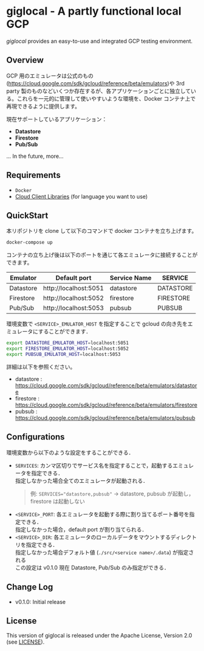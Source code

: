 # giglocal - A partly functional local GCP

*giglocal* provides an easy-to-use and integrated GCP testing environment.


## Overview

GCP 用のエミュレータは公式のもの(https://cloud.google.com/sdk/gcloud/reference/beta/emulators)や 3rd party 製のものなどいくつか存在するが、各アプリケーションごとに独立している。これらを一元的に管理して使いやすいような環境を、Docker コンテナ上で再現できるように提供します。

現在サポートしているアプリケーション：

* **Datastore** 
* **Firestore** 
* **Pub/Sub** 

... In the future, more...

## Requirements
* `Docker`
* [Cloud Client Libraries](https://cloud.google.com/apis/docs/client-libraries-explained) (for language you want to use)


## QuickStart

本リポジトリを clone して以下のコマンドで docker コンテナを立ち上げます。
```bash
docker-compose up
```

コンテナの立ち上げ後は以下のポートを通じて各エミュレータに接続することができます。

|Emulator  | Default port          | Service Name |SERVICE    |
|----------|-----------------------|--------------|-----------|
|Datastore | http://localhost:5051 | datastore    | DATASTORE |
|Firestore | http://localhost:5052 | firestore    | FIRESTORE |
|Pub/Sub   | http://localhost:5053 | pubsub       | PUBSUB    |


環境変数で `<SERVICE>_EMULATOR_HOST` を指定することで gcloud の向き先をエミュレータにすることができます．

```bash
export DATASTORE_EMULATOR_HOST=localhost:5051
export FIRESTORE_EMULATOR_HOST=localhost:5052
export PUBSUB_EMULATOR_HOST=localhost:5053
```

詳細は以下を参照ください。

- datastore : https://cloud.google.com/sdk/gcloud/reference/beta/emulators/datastore
- firestore : https://cloud.google.com/sdk/gcloud/reference/beta/emulators/firestore
- pubsub : https://cloud.google.com/sdk/gcloud/reference/beta/emulators/pubsub 


## Configurations

環境変数から以下のような設定をすることができる．

* `SERVICES`: カンマ区切りでサービス名を指定することで，起動するエミュレータを指定できる．\
指定しなかった場合全てのエミュレータが起動される．
  > 例: `SERVICES="datastore,pubsub"` -> datastore, pubsub が起動し，firestore は起動しない
* `<SERVICE>_PORT`: 各エミュレータを起動する際に割り当てるポート番号を指定できる．\
指定しなかった場合，default port が割り当てられる．
* `<SERVICE>_DIR`:  各エミュレータのローカルデータをマウントするディレクトリを指定できる．\
指定しなかった場合デフォルト値 (`./src/<service name>/.data`) が指定される\
この設定は v0.1.0 現在 Datastore, Pub/Sub のみ指定ができる．


## Change Log
* v0.1.0: Initial release

## License
This version of giglocal is released under the Apache License, Version 2.0 (see [LICENSE](https://github.com/future-architect/giglocal/blob/master/LICENSE)).
